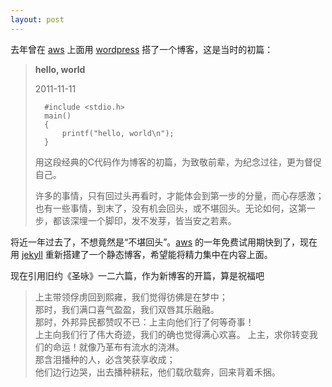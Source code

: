 ```yaml
---
layout: post
---
```


去年曾在 [aws] 上面用 [wordpress] 搭了一个博客，这是当时的初篇：
>**hello, world**  
>
>2011-11-11  
>
>       #include <stdio.h>
>       main()
>       {   
>           printf("hello, world\n");
>       }
>
>用这段经典的C代码作为博客的初篇，为致敬前辈，为纪念过往，更为督促自己。
>
>许多的事情，只有回过头再看时，才能体会到第一步的分量，而心存感激；也有一些事情，到末了，没有机会回头，或不堪回头。无论如何，这第一步，都该深埋一个脚印，发不发芽，皆当安之若素。

将近一年过去了，不想竟然是“不堪回头”。[aws] 的一年免费试用期快到了，现在用 [jekyll] 重新搭建了一个静态博客，希望能将精力集中在内容上面。

现在引用旧约《圣咏》一二六篇，作为新博客的开篇，算是祝福吧  
> 上主带领俘虏回到熙雍，我们觉得彷佛是在梦中；  
那时，我们满口喜气盈盈，我们双唇其乐融融。  
那时，外邦异民都赞叹不已：上主向他们行了何等奇事！  
上主向我们行了伟大奇迹，我们的确也觉得满心欢喜。  上主，求你转变我们的命运！就像乃革布有流水的浇淋。  
那含泪播种的人，必含笑获享收成；  
他们边行边哭，出去播种耕耘，他们载欣载奔，回来背着禾捆。  

[aws]:http://aws.amazon.com
[wordpress]:http://www.wordpress.org
[jekyll]:http://www.jekyllrb.com


